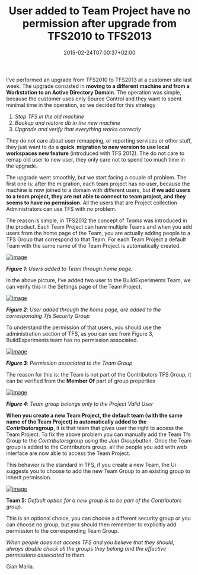 ﻿---
title: "User added to Team Project have no permission after upgrade from TFS2010 to TFS2013"
description: ""
date: 2015-02-24T07:00:37+02:00
draft: false
tags: [Tfs,Upgrade]
categories: [Team Foundation Server]
---
I’ve performed an upgrade from TFS2010 to TFS2013 at a customer site last week. The upgrade consisted in  **moving to a different machine and from a Workstation to an Active Directory Domain**. The operation was simple, because the customer uses only Source Control and they want to spent minimal time in the operation, so we decided for this strategy

1. *Stop TFS in the old machine*
2. *Backup and restore db in the new machine*
3. *Upgrade and verify that everything works correctly*

They do not care about user remapping, or reporting services or other stuff, they just want to do a  **quick  migration to new version to use local workspaces new feature** (introduced with TFS 2012). The do not care to remap old user to new user, they only care not to spend too much time in the upgrade.

The upgrade went smoothly, but we start facing a couple of problem. The first one is: after the migration, each team project has no user, because the machine is now joined to a domain with different users, but  **if we add users to a team project, they are not able to connect to team project, and they seems to have no permission**. All the users that are Project collection Administrators can use TFS with no problem.

The reason is simple, in TFS2012 the concept of *Teams* was introduced in the product. Each Team Project can have multiple Teams and when you add users from the home page of the Team, you are actually adding people to a TFS Group that correspond to that Team. For each Team Project a default Team with the same name of the Team Project is automatically created.

[![image](http://www.codewrecks.com/blog/wp-content/uploads/2015/02/image_thumb2.png "image")](http://www.codewrecks.com/blog/wp-content/uploads/2015/02/image2.png)

 ***Figure 1***: *Users added to Team through home page.*

In the above picture, I’ve added two user to the BuildExperiments Team, we can verify this in the Settings page of the Team Project.

[![image](http://www.codewrecks.com/blog/wp-content/uploads/2015/02/image_thumb3.png "image")](http://www.codewrecks.com/blog/wp-content/uploads/2015/02/image3.png)

 ***Figure 2***: *User added through the home page, are added to the corresponding Tfs Security Group*

To understand the permission of that users, you should use the administration section of TFS, as you can see from Figure 3, BuildExperiments team has no permission associated.

[![image](http://www.codewrecks.com/blog/wp-content/uploads/2015/02/image_thumb4.png "image")](http://www.codewrecks.com/blog/wp-content/uploads/2015/02/image4.png)

 ***Figure 3***: *Permission associated to the Team Group*

The reason for this is: the Team is not part of the Contributors TFS Group, it can be verified from the  **Member Of** part of group properties

[![image](http://www.codewrecks.com/blog/wp-content/uploads/2015/02/image_thumb5.png "image")](http://www.codewrecks.com/blog/wp-content/uploads/2015/02/image5.png)

 ***Figure 4***: *Team group belongs only to the Project Valid User*

**When you create a new Team Project, the default team (with the same name of the Team Project) is automatically added to the *Contributors*group**, it is that team that gives user the right to access the Team Project. To fix the above problem you can manually add the Team Tfs Group to the *Contributors*group using the *Join Group*button. Once the Team group is added to the Contributors group, all the people you add with web interface are now able to access the Team Project.

This behavior is the standard in TFS, if you create a new Team, the Ui suggests you to choose to add the new Team Group to an existing group to inherit permission.

[![image](http://www.codewrecks.com/blog/wp-content/uploads/2015/02/image_thumb6.png "image")](http://www.codewrecks.com/blog/wp-content/uploads/2015/02/image6.png)

 **Team 5:** *Default option for a new group is to be part of the Contributors group.*

This is an optional choice, you can choose a different security group or you can choose no group, but you should then remember to explicitly add permission to the corresponding Team Group.

*When people does not access TFS and you believe that they should, always double check all the groups they belong and the effective permissions associated to them.*

Gian Maria.

